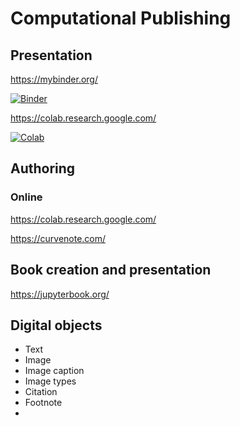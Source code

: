 # Computational Publishing

## Presentation

https://mybinder.org/
            
[![Binder](https://mybinder.org/badge_logo.svg)](https://mybinder.org/v2/gh/mrchristian/computational-publishing-for-culture/HEAD)

https://colab.research.google.com/
            
[![Colab](https://colab.research.google.com/assets/colab-badge.svg)](https://colab.research.google.com/github/mrchristian/jupyter_binder/blob/main/colab.ipynb)

## Authoring

### Online

https://colab.research.google.com/

https://curvenote.com/

## Book creation and presentation

https://jupyterbook.org/

## Digital objects

  - Text
  - Image
  - Image caption
  - Image types
  - Citation
  - Footnote
  - 
  
